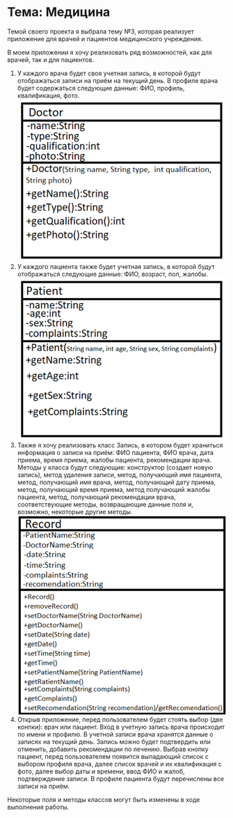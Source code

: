 # Тема: Медицина

Темой своего проекта я выбрала тему №3, которая реализует приложение для врачей и пациентов медицинского учреждения. 

В моем приложении я хочу реализовать ряд возможностей, как для врачей, так и для пациентов. 

1. У каждого врача будет своя учетная запись, в которой будут отображаться записи на приём на текущий день. В профиле врача будет содержаться следующие данные: ФИО, профиль, квалификация, фото.
![](Врач.png)
2. У каждого пациента также будет учетная запись, в которой будут отображаться следующие данные: ФИО, возраст, пол, жалобы.
![](Пациент.png)
3. Также я хочу реализовать класс Запись, в котором будет храниться информация о записи на приём: ФИО пациента, ФИО врача, дата приема, время приема, жалобы пациента, рекомендации врача. Методы у класса будут следующие: конструктор (создает новую запись), метод удаления записи, метод, получающий имя пациента, метод, получающий имя врача, метод, получающий дату приема, метод, получающий время приема, метод получающий жалобы пациента, метод, получающий рекомендации врача, соответствующие методы, возвращающие данные поля и, возможно, некоторые другие методы.
![](Запись.png)
4. Открыв приложение, перед пользователем будет стоять выбор (две конпки): врач или пациент. Вход в учетную запись врача происходит по имени и профилю. В учетной записи врача хранятся данные о записях на текущий день. Запись можно будет подтвердить или отменить, добавить рекомендации по лечению. Выбрав кнопку пациент, перед пользователем появится выпадающий список с выбором профиля врача, далее список врачей и их квалификация с фото, далее выбор даты и времени, ввод ФИО и жалоб, подтверждение записи. В профиле пациента будут перечислены все записи на приём.

Некоторые поля и методы классов могут быть изменены в ходе выполнения работы.